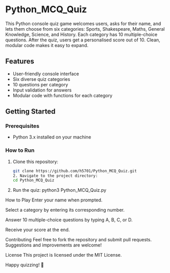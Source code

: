 # Python_MCQ_Quiz
This Python console quiz game welcomes users, asks for their name, and lets them choose from six categories: Sports, Shakespeare, Maths, General Knowledge, Science, and History. Each category has 10 multiple-choice questions. After the quiz, users get a personalised score out of 10. Clean, modular code makes it easy to expand.

## Features

- User-friendly console interface  
- Six diverse quiz categories  
- 10 questions per category  
- Input validation for answers  
- Modular code with functions for each category  

## Getting Started

### Prerequisites

- Python 3.x installed on your machine

### How to Run

1. Clone this repository:  
   ```bash
   git clone https://github.com/h5701/Python_MCQ_Quiz.git
   2. Navigate to the project directory:
   cd Python_MCQ_Quiz

3. Run the quiz:
   python3 Python_MCQ_Quiz.py

How to Play
Enter your name when prompted.

Select a category by entering its corresponding number.

Answer 10 multiple-choice questions by typing A, B, C, or D.

Receive your score at the end.

Contributing
Feel free to fork the repository and submit pull requests. Suggestions and improvements are welcome!

License
This project is licensed under the MIT License.

Happy quizzing! 🎉
